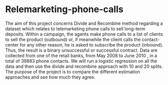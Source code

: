 # Relemarketing-phone-calls

The aim of this project concerns Divide and Recombine method regarding a dataset which relates to telemarketing phone calls to sell long-term deposits. Within a campaign, the agents make phone calls to a list of clients to sell the product (outbound) or, if meanwhile the client calls the contact-center for any other reason, he is asked to subscribe the product (inbound). Thus, the result is a binary unsuccessful or successful contract. Data are collected from one of the retail banks, from May 2008 to June 2010 , in a total of 39883 phone contacts. We will run a logistic regression on all the data and then use the divide and recombine approach with 10 and 20 splits. The purpose of the project is to compare the different estimation approaches and see how much they agree.
